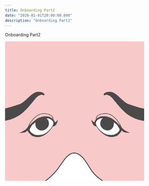 ```yaml
---
title: Onboarding Part2
date: "2020-01-01T20:00:00.000"
description: "Onboarding Part2"
---
```


Onboarding Part2

![khirayama](./profile.png)
